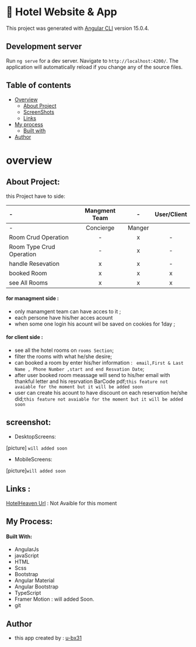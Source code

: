 # 🏨 Hotel Website & App

This project was generated with [Angular CLI](https://github.com/angular/angular-cli) version 15.0.4.
## Development server

Run `ng serve` for a dev server. Navigate to `http://localhost:4200/`. The application will automatically reload if you change any of the source files.

## Table of contents

- [Overview](#overview)
  - [About Project](#about)
  - [ScreenShots](#screenshot)
  - [Links](#links)
- [My process](#my-process)
  - [Built with](#built-with)
- [Author](#author)

# overview

## About Project:

this Project have to side:

|-| Mangment Team |-|User/Client  |
|:-----|:-----:|:-----:|:-----:|
|-|   Concierge   | Manger  |    |
|Room Crud Operation |-|x|-|
|Room Type Crud Operation |-|x|-|
|handle Resevation| x | x|-|
|booked Room|x | x | x|
|see All Rooms| x | x | x|


#### for managment side : 
- only manamgent team can have acces to it ;
- each persone have his/her acces acount
- when some one login his acount wil be saved on cookies for 1day ;

#### for client side : 
- see all the hotel rooms on `rooms Section`;
- filter the rooms with what he/she desire;
- can booked a room by enter his/her information : ` email,First & Last Name , Phone Number ,start and end Resvation Date`;
- after user booked room meassage will send to his/her email with thankful letter and his resrvation BarCode pdf;`this feature not avaiable for the moment but it will be added soon`
- user can create his acount to have discount on each reservation he/she did;`this feature not avaiable for the moment but it will be added soon`


## screenshot:
- DesktopScreens: 

[picture] `will added soon`
- MobileScreens:

[picture]`will added soon`

## Links :
[HotelHeaven Url]('#') : Not Avaible for this moment

## My Process:
 #### Built With:
 - AngularJs
 - javaScript
 - HTML
 - Scss
 - Bootstrap
 - Angular Material
 - Angular Bootstrap
 - TypeScript 
 - Framer Motion : will added Soon.
 - git 


## Author 
- this app created by : [u-bx31](https://github.com/u-bx31)

